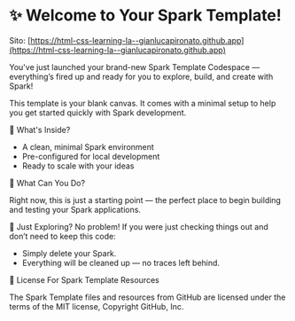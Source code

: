 # ✨ Welcome to Your Spark Template!

Sito: [https://html-css-learning-la--gianlucapironato.github.app](https://html-css-learning-la--gianlucapironato.github.app)

You've just launched your brand-new Spark Template Codespace — everything’s fired up and ready for you to explore, build, and create with Spark!

This template is your blank canvas. It comes with a minimal setup to help you get started quickly with Spark development.

🚀 What's Inside?
- A clean, minimal Spark environment
- Pre-configured for local development
- Ready to scale with your ideas  
  
🧠 What Can You Do?

Right now, this is just a starting point — the perfect place to begin building and testing your Spark applications.

🧹 Just Exploring?
No problem! If you were just checking things out and don’t need to keep this code:

- Simply delete your Spark.
- Everything will be cleaned up — no traces left behind.

📄 License For Spark Template Resources 

The Spark Template files and resources from GitHub are licensed under the terms of the MIT license, Copyright GitHub, Inc.